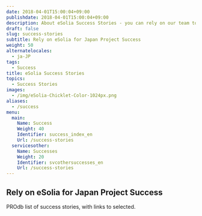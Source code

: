```yaml
---
date: 2018-04-01T15:00:04+09:00
publishdate: 2018-04-01T15:00:04+09:00
description: About eSolia Success Stories - you can rely on our team to bring your Japan project to a successful conclusion.
draft: false
slug: success-stories
subtitle: Rely on eSolia for Japan Project Success
weight: 50
alternatelocales:
  - ja-JP
tags:
  - Success
title: eSolia Success Stories
topics:
  - Success Stories
images:
  - /img/eSolia-Chicklet-Color-1024px.png
aliases:
  - /success
menu:
  main:
    Name: Success
    Weight: 40
    Identifier: success_index_en
    Url: /success-stories
  servicesother:
    Name: Successes
    Weight: 20
    Identifier: svcothersuccesses_en
    Url: /success-stories 
---
```


## Rely on eSolia for Japan Project Success

PROdb list of success stories, with links to selected. 
